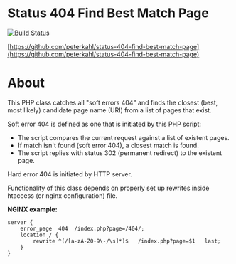 Status 404 Find Best Match Page
===============================

[![Build Status](https://travis-ci.org/peterkahl/status-404-find-best-match-page.png)](https://travis-ci.org/peterkahl/status-404-find-best-match-page)

[https://github.com/peterkahl/status-404-find-best-match-page](https://github.com/peterkahl/status-404-find-best-match-page)

About
=====

This PHP class catches all "soft errors 404" and finds the closest (best,
most likely) candidate page name (URI) from a list of pages that exist.

Soft error 404 is defined as one that is initiated by this PHP script:

* The script compares the current request against a list of existent pages.
* If match isn't found (soft error 404), a closest match is found.
* The script replies with status 302 (permanent redirect) to the existent
  page.

Hard error 404 is initiated by HTTP server.

Functionality of this class depends on properly set up rewrites inside
htaccess (or nginx configuration) file.

**NGINX example:**

```nginx
server {
	error_page  404  /index.php?page=/404/;
	location / {
        rewrite ^(/[a-zA-Z0-9\-/\s]*)$   /index.php?page=$1   last;
    }
}
```

